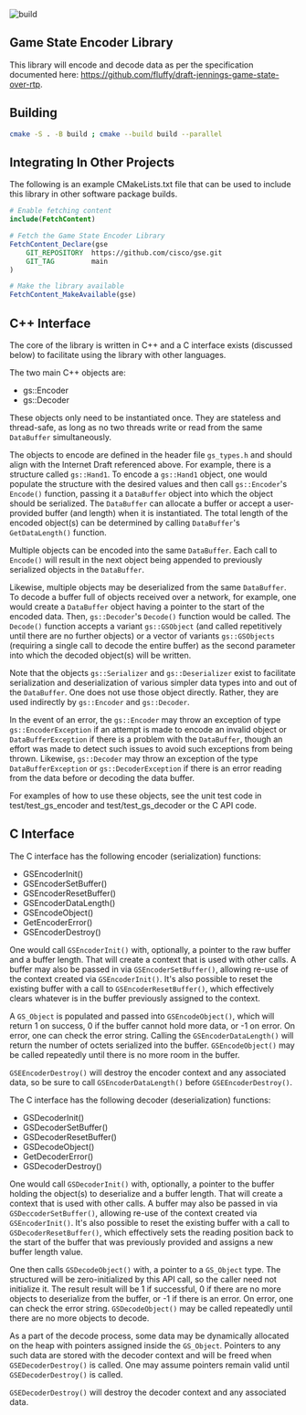 ![build](https://github.com/cisco/gse/actions/workflows/cmake.yml/badge.svg?branch=main)

Game State Encoder Library
--------------------------

This library will encode and decode data as per the specification
documented here: https://github.com/fluffy/draft-jennings-game-state-over-rtp.

Building
-------

```bash
cmake -S . -B build ; cmake --build build --parallel
```

Integrating In Other Projects
-----------------------------

The following is an example CMakeLists.txt file that can be used to include
this library in other software package builds.

```cmake
# Enable fetching content
include(FetchContent)

# Fetch the Game State Encoder Library
FetchContent_Declare(gse
    GIT_REPOSITORY  https://github.com/cisco/gse.git
    GIT_TAG         main
)

# Make the library available
FetchContent_MakeAvailable(gse)
```

C++ Interface
-------------

The core of the library is written in C++ and a C interface exists (discussed
below) to facilitate using the library with other languages.

The two main C++ objects are:

  * gs::Encoder
  * gs::Decoder

These objects only need to be instantiated once.  They are stateless and
thread-safe, as long as no two threads write or read from the same `DataBuffer`
simultaneously.

The objects to encode are defined in the header file `gs_types.h` and
should align with the Internet Draft referenced above.  For example, there is
a structure called `gs::Hand1`.  To encode a `gs::Hand1` object, one would
populate the structure with the desired values and then call `gs::Encoder`'s
`Encode()` function, passing it a `DataBuffer` object into which the
object should be serialized.  The `DataBuffer` can allocate a buffer
or accept a user-provided buffer (and length) when it is instantiated.
The total length of the encoded object(s) can be determined by calling
`DataBuffer`'s `GetDataLength()` function.

Multiple objects can be encoded into the same `DataBuffer`.  Each call
to `Encode()` will result in the next object being appended to previously
serialized objects in the `DataBuffer`.

Likewise, multiple objects may be deserialized from the same `DataBuffer`.
To decode a buffer full of objects received over a network, for example,
one would create a `DataBuffer` object having a pointer to the start of the
encoded data.  Then, `gs::Decoder`'s `Decode()` function would be called.
The `Decode()` function accepts a variant `gs::GSObject` (and called
repetitively until there are no further objects) or a vector of variants
`gs::GSObjects` (requiring a single call to decode the entire buffer) as the
second parameter into which the decoded object(s) will be written.

Note that the objects `gs::Serializer` and `gs::Deserializer` exist to
facilitate serialization and deserialization of various simpler data types
into and out of the `DataBuffer`.  One does not use those object directly.
Rather, they are used indirectly by `gs::Encoder` and `gs::Decoder`.

In the event of an error, the `gs::Encoder` may throw an exception of
type `gs::EncoderException` if an attempt is made to encode an invalid object
or `DataBufferException` if there is a problem with the `DataBuffer`, though
an effort was made to detect such issues to avoid such exceptions from being
thrown.  Likewise, `gs::Decoder` may throw an exception of the type
`DataBufferException` or `gs::DecoderException` if there is an error reading
from the data before or decoding the data buffer.

For examples of how to use these objects, see the unit test code in
test/test_gs_encoder and test/test_gs_decoder or the C API code.

C Interface
-----------

The C interface has the following encoder (serialization) functions:

  * GSEncoderInit()
  * GSEncoderSetBuffer()
  * GSEncoderResetBuffer()
  * GSEncoderDataLength()
  * GSEncodeObject()
  * GetEncoderError()
  * GSEncoderDestroy()

One would call `GSEncoderInit()` with, optionally, a pointer to the raw buffer
and a buffer length.  That will create a context that is used with other calls.
A buffer may also be passed in via `GSEncoderSetBuffer()`, allowing re-use of
the context created via `GSEncoderInit()`.  It's also possible to reset the
existing buffer with a call to `GSEncoderResetBuffer()`, which effectively
clears whatever is in the buffer previously assigned to the context.

A `GS_Object` is populated and passed into `GSEncodeObject()`, which will
return 1 on success, 0 if the buffer cannot hold more data, or -1 on error.
On error, one can check the error string.  Calling the `GSEncoderDataLength()`
will return the number of octets serialized into the buffer.  `GSEncodeObject()`
may be called repeatedly until there is no more room in the buffer.

`GSEEncoderDestroy()` will destroy the encoder context and any associated data,
so be sure to call `GSEncoderDataLength()` before `GSEEncoderDestroy()`.

The C interface has the following decoder (deserialization) functions:

  * GSDecoderInit()
  * GSDecoderSetBuffer()
  * GSDecoderResetBuffer()
  * GSDecodeObject()
  * GetDecoderError()
  * GSDecoderDestroy()

One would call `GSDecoderInit()` with, optionally, a pointer to the buffer
holding the object(s) to deserialize and a buffer length.  That will create a
context that is used with other calls.  A buffer may also be passed in via
`GSDeccoderSetBuffer()`, allowing re-use of the context created via
`GSEncoderInit()`.  It's also possible to reset the existing buffer with a call
to `GSDecoderResetBuffer()`, which effectively sets the reading position back
to the start of the buffer that was previously provided and assigns a new
buffer length value.

One then calls `GSDecodeObject()` with, a pointer to a `GS_Object` type.  The
structured will be zero-initialized by this API call, so the caller need not
initialize it.  The result result will be 1 if successful, 0 if there are no
more objects to deserialize from the buffer, or -1 if there is an error.
On error, one can check the error string.  `GSDecodeObject()` may be called
repeatedly until there are no more objects to decode.

As a part of the decode process, some data may be dynamically allocated on the
heap with pointers assigned inside the `GS_Object`.  Pointers to any such data
are stored with the decoder context and will be freed when `GSEDecoderDestroy()`
is called.  One may assume pointers remain valid until `GSEDecoderDestroy()` is
called.

`GSEDecoderDestroy()` will destroy the decoder context and any associated data.
